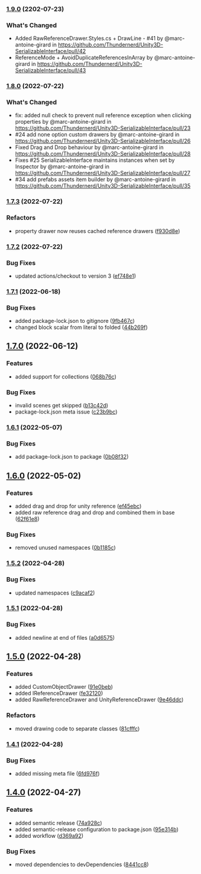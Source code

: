 ### [1.9.0](https://github.com/Thundernerd/Unity3D-SerializableInterface/compare/v1.8.0...v1.9.0) (2202-07-23)


### What's Changed
* Added RawReferenceDrawer.Styles.cs + DrawLine - #41 by @marc-antoine-girard in https://github.com/Thundernerd/Unity3D-SerializableInterface/pull/42
* ReferenceMode + AvoidDuplicateReferencesInArray by @marc-antoine-girard in https://github.com/Thundernerd/Unity3D-SerializableInterface/pull/43

### [1.8.0](https://github.com/Thundernerd/Unity3D-SerializableInterface/compare/v1.7.3...v1.8.0) (2022-07-22)

### What's Changed
* fix: added null check to prevent null reference exception when clicking properties by @marc-antoine-girard in https://github.com/Thundernerd/Unity3D-SerializableInterface/pull/23
* #24 add none option custom drawers by @marc-antoine-girard in https://github.com/Thundernerd/Unity3D-SerializableInterface/pull/26
* Fixed Drag and Drop behaviour by @marc-antoine-girard in https://github.com/Thundernerd/Unity3D-SerializableInterface/pull/28
* Fixes #25 SerializableInterface maintains instances when set by Inspector by @marc-antoine-girard in https://github.com/Thundernerd/Unity3D-SerializableInterface/pull/27
* #34 add prefabs assets item builder by @marc-antoine-girard in https://github.com/Thundernerd/Unity3D-SerializableInterface/pull/35

### [1.7.3](https://github.com/Thundernerd/Unity3D-SerializableInterface/compare/v1.7.2...v1.7.3) (2022-07-22)


### Refactors

* property drawer now reuses cached reference drawers ([f930d8e](https://github.com/Thundernerd/Unity3D-SerializableInterface/commit/f930d8ed92b8358e417d075f9a089f7161cadc50))

### [1.7.2](https://github.com/Thundernerd/Unity3D-SerializableInterface/compare/v1.7.1...v1.7.2) (2022-07-22)


### Bug Fixes

* updated actions/checkout to version 3 ([ef748e1](https://github.com/Thundernerd/Unity3D-SerializableInterface/commit/ef748e176b864cd3dfc00f3b96e9cedb8783055d))

### [1.7.1](https://github.com/Thundernerd/Unity3D-SerializableInterface/compare/v1.7.0...v1.7.1) (2022-06-18)


### Bug Fixes

* added package-lock.json to gitignore ([9fb467c](https://github.com/Thundernerd/Unity3D-SerializableInterface/commit/9fb467c605413529373a9e2a424762744fba1b1c))
* changed block scalar from literal to folded ([44b269f](https://github.com/Thundernerd/Unity3D-SerializableInterface/commit/44b269fa140c1b3a89fba78acb424d8a1609a0b5))

## [1.7.0](https://github.com/Thundernerd/Unity3D-SerializableInterface/compare/v1.6.1...v1.7.0) (2022-06-12)


### Features

* added support for collections ([068b76c](https://github.com/Thundernerd/Unity3D-SerializableInterface/commit/068b76cb5072541b4c87a6c5e55669ee69e172be))


### Bug Fixes

* invalid scenes get skipped ([b13c42d](https://github.com/Thundernerd/Unity3D-SerializableInterface/commit/b13c42d2bcab44bacc71b71a3be3e8f9d40a1e5c))
* package-lock.json meta issue ([c23b9bc](https://github.com/Thundernerd/Unity3D-SerializableInterface/commit/c23b9bc68147acaf165b174a0206ac9cf43b3e6b))

### [1.6.1](https://github.com/Thundernerd/Unity3D-SerializableInterface/compare/v1.6.0...v1.6.1) (2022-05-07)


### Bug Fixes

* add package-lock.json to package ([0b08f32](https://github.com/Thundernerd/Unity3D-SerializableInterface/commit/0b08f3251a72b21f61c8df2a4c7ffc0082f5d3d1))

## [1.6.0](https://github.com/Thundernerd/Unity3D-SerializableInterface/compare/v1.5.2...v1.6.0) (2022-05-02)


### Features

* added drag and drop for unity reference ([ef45ebc](https://github.com/Thundernerd/Unity3D-SerializableInterface/commit/ef45ebccc6cd6d3a9a6902937ddc1aa3143b27e9))
* added raw reference drag and drop and combined them in base ([62f61e8](https://github.com/Thundernerd/Unity3D-SerializableInterface/commit/62f61e82389bcf97b776ef22cc6c591ef9920ce5))


### Bug Fixes

* removed unused namespaces ([0b1185c](https://github.com/Thundernerd/Unity3D-SerializableInterface/commit/0b1185c272d7284b26cfcd44295131f5c8a2741a))

### [1.5.2](https://github.com/Thundernerd/Unity3D-SerializableInterface/compare/v1.5.1...v1.5.2) (2022-04-28)


### Bug Fixes

* updated namespaces ([c9acaf2](https://github.com/Thundernerd/Unity3D-SerializableInterface/commit/c9acaf2d044f862bf5fdcd0819215d37afc01090))

### [1.5.1](https://github.com/Thundernerd/Unity3D-SerializableInterface/compare/v1.5.0...v1.5.1) (2022-04-28)


### Bug Fixes

* added newline at end of files ([a0d6575](https://github.com/Thundernerd/Unity3D-SerializableInterface/commit/a0d6575ef00721d6d3e5b2cb10c2836d5f4a2e03))

## [1.5.0](https://github.com/Thundernerd/Unity3D-SerializableInterface/compare/v1.4.1...v1.5.0) (2022-04-28)


### Features

* added CustomObjectDrawer ([91e0beb](https://github.com/Thundernerd/Unity3D-SerializableInterface/commit/91e0beb5fd0e667c2f62cb10c1a8dd6192848040))
* added IReferenceDrawer ([fe32120](https://github.com/Thundernerd/Unity3D-SerializableInterface/commit/fe321208d7de803883b660ae1d0087a2c92569cf))
* added RawReferenceDrawer and UnityReferenceDrawer ([9e46ddc](https://github.com/Thundernerd/Unity3D-SerializableInterface/commit/9e46ddc1de6ba872233798e44cd8353d1451999d))


### Refactors

* moved drawing code to separate classes ([81cfffc](https://github.com/Thundernerd/Unity3D-SerializableInterface/commit/81cfffc4f3f46a273ba29bebd7beef15273a3782))

### [1.4.1](https://github.com/Thundernerd/Unity3D-SerializableInterface/compare/v1.4.0...v1.4.1) (2022-04-28)


### Bug Fixes

* added missing meta file ([6fd976f](https://github.com/Thundernerd/Unity3D-SerializableInterface/commit/6fd976f46d7706f3daacf7b3982f64312f9208c2))

## [1.4.0](https://github.com/Thundernerd/Unity3D-SerializableInterface/compare/v1.3.0...v1.4.0) (2022-04-27)


### Features

* added semantic release ([74a928c](https://github.com/Thundernerd/Unity3D-SerializableInterface/commit/74a928c2818cf04056eaa2a44be386414477ffe5))
* added semantic-release configuration to package.json ([95e314b](https://github.com/Thundernerd/Unity3D-SerializableInterface/commit/95e314bb4c5b784ae10e07a1d2a9a5681421da67))
* added workflow ([d369a92](https://github.com/Thundernerd/Unity3D-SerializableInterface/commit/d369a92f8b04d740cb90622974e6b295c9ff50b8))


### Bug Fixes

* moved dependencies to devDependencies ([8441cc8](https://github.com/Thundernerd/Unity3D-SerializableInterface/commit/8441cc8a7c1daf1c00e7c4e379f616b4dace17fa))
